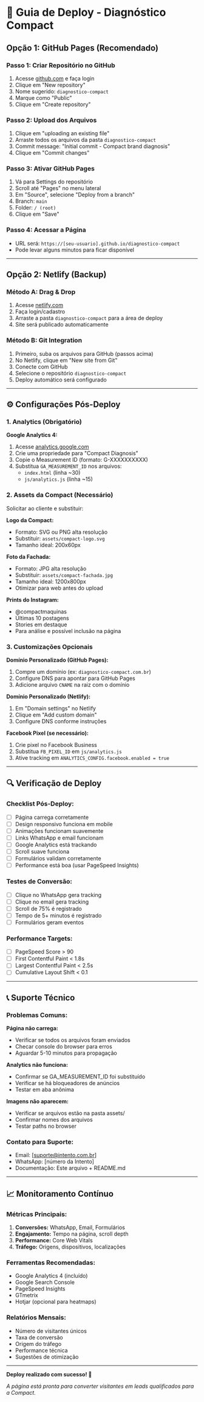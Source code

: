 # 🚀 Guia de Deploy - Diagnóstico Compact

## Opção 1: GitHub Pages (Recomendado)

### Passo 1: Criar Repositório no GitHub
1. Acesse [github.com](https://github.com) e faça login
2. Clique em "New repository"
3. Nome sugerido: `diagnostico-compact`
4. Marque como "Public"
5. Clique em "Create repository"

### Passo 2: Upload dos Arquivos
1. Clique em "uploading an existing file"
2. Arraste todos os arquivos da pasta `diagnostico-compact`
3. Commit message: "Initial commit - Compact brand diagnosis"
4. Clique em "Commit changes"

### Passo 3: Ativar GitHub Pages
1. Vá para Settings do repositório
2. Scroll até "Pages" no menu lateral
3. Em "Source", selecione "Deploy from a branch"
4. Branch: `main`
5. Folder: `/ (root)`
6. Clique em "Save"

### Passo 4: Acessar a Página
- URL será: `https://[seu-usuario].github.io/diagnostico-compact`
- Pode levar alguns minutos para ficar disponível

---

## Opção 2: Netlify (Backup)

### Método A: Drag & Drop
1. Acesse [netlify.com](https://netlify.com)
2. Faça login/cadastro
3. Arraste a pasta `diagnostico-compact` para a área de deploy
4. Site será publicado automaticamente

### Método B: Git Integration
1. Primeiro, suba os arquivos para GitHub (passos acima)
2. No Netlify, clique em "New site from Git"
3. Conecte com GitHub
4. Selecione o repositório `diagnostico-compact`
5. Deploy automático será configurado

---

## ⚙️ Configurações Pós-Deploy

### 1. Analytics (Obrigatório)
**Google Analytics 4:**
1. Acesse [analytics.google.com](https://analytics.google.com)
2. Crie uma propriedade para "Compact Diagnosis"
3. Copie o Measurement ID (formato: G-XXXXXXXXXX)
4. Substitua `GA_MEASUREMENT_ID` nos arquivos:
   - `index.html` (linha ~30)
   - `js/analytics.js` (linha ~15)

### 2. Assets da Compact (Necessário)
Solicitar ao cliente e substituir:

**Logo da Compact:**
- Formato: SVG ou PNG alta resolução
- Substituir: `assets/compact-logo.svg`
- Tamanho ideal: 200x60px

**Foto da Fachada:**
- Formato: JPG alta resolução
- Substituir: `assets/compact-fachada.jpg`
- Tamanho ideal: 1200x800px
- Otimizar para web antes do upload

**Prints do Instagram:**
- @compactmaquinas
- Últimas 10 postagens
- Stories em destaque
- Para análise e possível inclusão na página

### 3. Customizações Opcionais

**Domínio Personalizado (GitHub Pages):**
1. Compre um domínio (ex: `diagnostico-compact.com.br`)
2. Configure DNS para apontar para GitHub Pages
3. Adicione arquivo `CNAME` na raiz com o domínio

**Domínio Personalizado (Netlify):**
1. Em "Domain settings" no Netlify
2. Clique em "Add custom domain"
3. Configure DNS conforme instruções

**Facebook Pixel (se necessário):**
1. Crie pixel no Facebook Business
2. Substitua `FB_PIXEL_ID` em `js/analytics.js`
3. Ative tracking em `ANALYTICS_CONFIG.facebook.enabled = true`

---

## 🔍 Verificação de Deploy

### Checklist Pós-Deploy:
- [ ] Página carrega corretamente
- [ ] Design responsivo funciona em mobile
- [ ] Animações funcionam suavemente
- [ ] Links WhatsApp e email funcionam
- [ ] Google Analytics está trackando
- [ ] Scroll suave funciona
- [ ] Formulários validam corretamente
- [ ] Performance está boa (usar PageSpeed Insights)

### Testes de Conversão:
- [ ] Clique no WhatsApp gera tracking
- [ ] Clique no email gera tracking
- [ ] Scroll de 75% é registrado
- [ ] Tempo de 5+ minutos é registrado
- [ ] Formulários geram eventos

### Performance Targets:
- [ ] PageSpeed Score > 90
- [ ] First Contentful Paint < 1.8s
- [ ] Largest Contentful Paint < 2.5s
- [ ] Cumulative Layout Shift < 0.1

---

## 📞 Suporte Técnico

### Problemas Comuns:

**Página não carrega:**
- Verificar se todos os arquivos foram enviados
- Checar console do browser para erros
- Aguardar 5-10 minutos para propagação

**Analytics não funciona:**
- Confirmar se GA_MEASUREMENT_ID foi substituído
- Verificar se há bloqueadores de anúncios
- Testar em aba anônima

**Imagens não aparecem:**
- Verificar se arquivos estão na pasta assets/
- Confirmar nomes dos arquivos
- Testar paths no browser

### Contato para Suporte:
- Email: [suporte@intento.com.br]
- WhatsApp: [número da Intento]
- Documentação: Este arquivo + README.md

---

## 📈 Monitoramento Contínuo

### Métricas Principais:
1. **Conversões:** WhatsApp, Email, Formulários
2. **Engajamento:** Tempo na página, scroll depth
3. **Performance:** Core Web Vitals
4. **Tráfego:** Origens, dispositivos, localizações

### Ferramentas Recomendadas:
- Google Analytics 4 (incluído)
- Google Search Console
- PageSpeed Insights
- GTmetrix
- Hotjar (opcional para heatmaps)

### Relatórios Mensais:
- Número de visitantes únicos
- Taxa de conversão
- Origem do tráfego
- Performance técnica
- Sugestões de otimização

---

**Deploy realizado com sucesso! 🎉**

*A página está pronta para converter visitantes em leads qualificados para a Compact.*